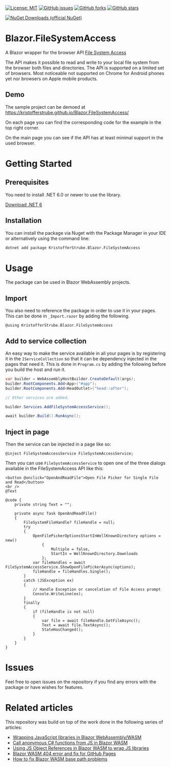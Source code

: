 [![License: MIT](https://img.shields.io/badge/License-MIT-yellow.svg)](/LICENSE.md)
[![GitHub issues](https://img.shields.io/github/issues/KristofferStrube/Blazor.FileSystemAccess)](https://github.com/KristofferStrube/Blazor.FileSystemAccess/issues)
[![GitHub forks](https://img.shields.io/github/forks/KristofferStrube/Blazor.FileSystemAccess)](https://github.com/KristofferStrube/Blazor.FileSystemAccess/network/members)
[![GitHub stars](https://img.shields.io/github/stars/KristofferStrube/Blazor.FileSystemAccess)](https://github.com/KristofferStrube/Blazor.FileSystemAccess/stargazers)

[![NuGet Downloads (official NuGet)](https://img.shields.io/nuget/dt/KristofferStrube.Blazor.FileSystemAccess?label=NuGet%20Downloads)](https://www.nuget.org/packages/KristofferStrube.Blazor.FileSystemAccess/)  

# Blazor.FileSystemAccess
A Blazor wrapper for the browser API [File System Access](https://wicg.github.io/file-system-access)

The API makes it possible to read and write to your local file system from the browser both files and directories. The API is supported on a limited set of browsers. Most noticeable not supported on Chrome for Android phones yet nor browsers on Apple mobile products.

## Demo
The sample project can be demoed at https://kristofferstrube.github.io/Blazor.FileSystemAccess/

On each page you can find the corresponding code for the example in the top right corner.

On the main page you can see if the API has at least minimal support in the used browser.

# Getting Started
## Prerequisites
You need to install .NET 6.0 or newer to use the library.

[Download .NET 6](https://dotnet.microsoft.com/download/dotnet/6.0)

## Installation
You can install the package via Nuget with the Package Manager in your IDE or alternatively using the command line:
```bash
dotnet add package KristofferStrube.Blazor.FileSystemAccess
```

# Usage
The package can be used in Blazor WebAssembly projects.
## Import
You also need to reference the package in order to use it in your pages. This can be done in `_Import.razor` by adding the following.
```razor
@using KristofferStrube.Blazor.FileSystemAccess
```
## Add to service collection
An easy way to make the service available in all your pages is by registering it in the `IServiceCollection` so that it can be dependency injected in the pages that need it. This is done in `Program.cs` by adding the following before you build the host and run it.
```csharp
var builder = WebAssemblyHostBuilder.CreateDefault(args);
builder.RootComponents.Add<App>("#app");
builder.RootComponents.Add<HeadOutlet>("head::after");

// Other services are added.

builder.Services.AddFileSystemAccessService();

await builder.Build().RunAsync();
```
## Inject in page
Then the service can be injected in a page like so:
```razor
@inject FileSystemAccessService FileSystemAccessService;
```
Then you can use `FileSystemAccessService` to open one of the three dialogs available in the FileSystemAccess API like this:
```razor
<button @onclick="OpenAndReadFile">Open File Picker for Single File and Read</button>
<br />
@Text

@code {
    private string Text = "";

    private async Task OpenAndReadFile()
    {
        FileSystemFileHandle? fileHandle = null;
        try
        {
            OpenFilePickerOptionsStartInWellKnownDirectory options = new()
                {
                    Multiple = false,
                    StartIn = WellKnownDirectory.Downloads
                };
            var fileHandles = await FileSystemAccessService.ShowOpenFilePickerAsync(options);
            fileHandle = fileHandles.Single();
        }
        catch (JSException ex)
        {
            // Handle Exception or cancelation of File Access prompt
            Console.WriteLine(ex);
        }
        finally
        {
            if (fileHandle is not null)
            {
                var file = await fileHandle.GetFileAsync();
                Text = await file.TextAsync();
                StateHasChanged();
            }
        }
    }
}
```

# Issues
Feel free to open issues on the repository if you find any errors with the package or have wishes for features.

# Related articles
This repository was build on top of the work done in the following series of articles:

- [Wrapping JavaScript libraries in Blazor WebAssembly/WASM](https://blog.elmah.io/wrapping-javascript-libraries-in-blazor-webassembly-wasm/)
- [Call anonymous C# functions from JS in Blazor WASM](https://blog.elmah.io/call-anonymous-c-functions-from-js-in-blazor-wasm/)
- [Using JS Object References in Blazor WASM to wrap JS libraries](https://blog.elmah.io/using-js-object-references-in-blazor-wasm-to-wrap-js-libraries/)
- [Blazor WASM 404 error and fix for GitHub Pages](https://blog.elmah.io/blazor-wasm-404-error-and-fix-for-github-pages/)
- [How to fix Blazor WASM base path problems](https://blog.elmah.io/how-to-fix-blazor-wasm-base-path-problems/)
